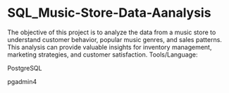 # SQL_Music-Store-Data-Aanalysis
The objective of this project is to analyze the data from a music store to understand customer behavior, popular music genres, and sales patterns. This analysis can provide valuable insights for inventory management, marketing strategies, and customer satisfaction.
Tools/Language:

PostgreSQL

pgadmin4
